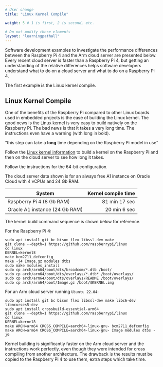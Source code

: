 ```yaml
---
# User change
title: "Linux Kernel Compile"

weight: 5 # 1 is first, 2 is second, etc.

# Do not modify these elements
layout: "learningpathall"
---
```


Software development examples to investigate the performance differences between the Raspberry Pi 4 and the Arm cloud server are presented below. Every recent cloud server is faster than a Raspberry Pi 4, but getting an understanding of the relative differences helps software developers understand what to do on a cloud server and what to do on a Raspberry Pi 4. 

The first example is the Linux kernel compile.	
				
## Linux Kernel Compile
					
One of the benefits of the Raspberry Pi compared to other Linux boards used in embedded projects is the ease of building the Linux kernel. The good news is the Linux kernel is very easy to build natively on the Raspberry Pi. The bad news is that it takes a very long time. The instructions even have a warning (with long in bold).	
				
“this step can take a **long** time depending on the Raspberry Pi model in use”		
			
Follow the [Linux kernel information](https://www.raspberrypi.com/documentation/computers/linux_kernel.html) to build a kernel on the Raspberry Pi and then on the cloud server to see how long it takes. 

Follow the instructions for the 64-bit configuration.

The cloud server data shown is for an always free A1 instance on Oracle Cloud with 4 vCPUs and 24 Gb RAM. 

								
| System | Kernel compile time             |
|--------|--------------------------------:|
|Raspberry Pi 4 (8 Gb RAM)   | 81 min 17 sec |
|Oracle A1 instance (24 Gb RAM)    | 20 min 6 sec |

The kernel build command sequence is shown below for reference.

For the Raspberry Pi 4:

```console
sudo apt install git bc bison flex libssl-dev make
git clone --depth=1 https://github.com/raspberrypi/linux
cd linux
KERNEL=kernel8
make bcm2711_defconfig
make -j4 Image.gz modules dtbs
sudo make modules_install
sudo cp arch/arm64/boot/dts/broadcom/*.dtb /boot/
sudo cp arch/arm64/boot/dts/overlays/*.dtb* /boot/overlays/
sudo cp arch/arm64/boot/dts/overlays/README /boot/overlays/
sudo cp arch/arm64/boot/Image.gz /boot/$KERNEL.img
```

For an Arm cloud server running `Ubuntu 22.04`:

```console
sudo apt install git bc bison flex libssl-dev make libc6-dev libncurses5-dev
sudo apt install crossbuild-essential-arm64
git clone --depth=1 https://github.com/raspberrypi/linux
cd linux
KERNEL=kernel8
make ARCH=arm64 CROSS_COMPILE=aarch64-linux-gnu- bcm2711_defconfig
make ARCH=arm64 CROSS_COMPILE=aarch64-linux-gnu- Image modules dtbs -j6
```

Kernel building is significantly faster on the Arm cloud server and the instructions work perfectly, even though they were intended for cross compiling from another architecture. The drawback is the results must be copied to the Raspberry Pi 4 to use them, extra steps which take time. 
	

